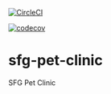[![CircleCI](https://circleci.com/gh/brutal-snezhok/sfg-pet-clinic.svg?style=svg)](https://circleci.com/gh/brutal-snezhok/sfg-pet-clinic)

[![codecov](https://codecov.io/gh/brutal-snezhok/sfg-pet-clinic/branch/master/graph/badge.svg)](https://codecov.io/gh/brutal-snezhok/sfg-pet-clinic)

# sfg-pet-clinic
SFG Pet Clinic
